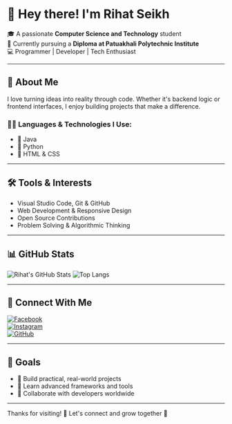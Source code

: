 # 👋 Hey there! I'm Rihat Seikh

🎓 A passionate **Computer Science and Technology** student  
🏫 Currently pursuing a **Diploma at Patuakhali Polytechnic Institute**  
💻 Programmer | Developer | Tech Enthusiast

---

## 🚀 About Me

I love turning ideas into reality through code. Whether it's backend logic or frontend interfaces, I enjoy building projects that make a difference.

### 👨‍💻 Languages & Technologies I Use:
- 🔹 Java
- 🔹 Python
- 🔹 HTML & CSS

---

## 🛠️ Tools & Interests

- Visual Studio Code, Git & GitHub
- Web Development & Responsive Design
- Open Source Contributions
- Problem Solving & Algorithmic Thinking

---

## 📊 GitHub Stats

![Rihat's GitHub Stats](https://github-readme-stats.vercel.app/api?username=CodeWithRifat001&show_icons=true&theme=tokyonight)
![Top Langs](https://github-readme-stats.vercel.app/api/top-langs/?username=CodeWithRifat001&layout=compact&theme=tokyonight)

---

## 🔗 Connect With Me

[![Facebook](https://img.shields.io/badge/Facebook-1877F2?style=for-the-badge&logo=facebook&logoColor=white)](https://facebook.com/your_facebook_username)  
[![Instagram](https://img.shields.io/badge/Instagram-E4405F?style=for-the-badge&logo=instagram&logoColor=white)](https://instagram.com/your_instagram_username)  
[![GitHub](https://img.shields.io/badge/GitHub-100000?style=for-the-badge&logo=github&logoColor=white)](https://github.com/CodeWithRifat001)

---

## 📌 Goals

- 🔧 Build practical, real-world projects
- 🚀 Learn advanced frameworks and tools
- 🤝 Collaborate with developers worldwide

---

Thanks for visiting! 🌟 Let's connect and grow together 🚀
